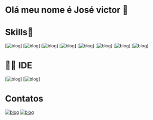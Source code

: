 #  Olá meu nome é José victor 👋

# Skills🚀 

[![blog](https://img.shields.io/badge/Java-ED8B00?style=for-the-badge&logo=openjdk&logoColor=white)]
[![blog](https://img.shields.io/badge/MySQL-00000F?style=for-the-badge&logo=mysql&logoColor=white)]
[![blog](	https://img.shields.io/badge/Spring-6DB33F?style=for-the-badge&logo=spring&logoColor=white)]
[![blog](https://img.shields.io/badge/Hibernate-59666C?style=for-the-badge&logo=Hibernate&logoColor=white)]
[![blog](https://img.shields.io/badge/GIT-E44C30?style=for-the-badge&logo=git&logoColor=white)]
[![blog](https://img.shields.io/badge/GitHub-100000?style=for-the-badge&logo=github&logoColor=white)]
[![blog](https://img.shields.io/badge/Jira-0052CC?style=for-the-badge&logo=Jira&logoColor=white)]
[![blog](https://img.shields.io/badge/Trello-0052CC?style=for-the-badge&logo=trello&logoColor=white)]


# 👩‍💻 IDE
[![blog](https://img.shields.io/badge/IntelliJ_IDEA-000000.svg?style=for-the-badge&logo=intellij-idea&logoColor=white)]
[![blog](https://img.shields.io/badge/Eclipse-2C2255?style=for-the-badge&logo=eclipse&logoColor=white)]

# Contatos
[![blog](https://img.shields.io/badge/LinkedIn-0077B5?style=for-the-badge&logo=linkedin&logoColor=white)](https://www.linkedin.com/in/jos%C3%A9-victor-460175269/)
[![blog](https://img.shields.io/badge/Instagram-E4405F?style=for-the-badge&logo=instagram&logoColor=white)](https://www.instagram.com/josev.silvaa/)





